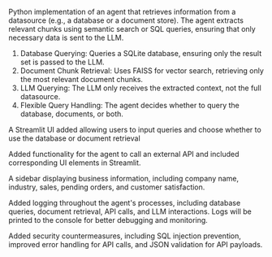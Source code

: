 Python implementation of an agent that retrieves information from a datasource (e.g., a database or a document store). The agent extracts relevant chunks using semantic search or SQL queries, ensuring that only necessary data is sent to the LLM.

1. Database Querying: Queries a SQLite database, ensuring only the result set is passed to the LLM.
2. Document Chunk Retrieval: Uses FAISS for vector search, retrieving only the most relevant document chunks.
3. LLM Querying: The LLM only receives the extracted context, not the full datasource.
4. Flexible Query Handling: The agent decides whether to query the database, documents, or both.


A Streamlit UI added allowing users to input queries and choose whether to use the database or document retrieval

Added functionality for the agent to call an external API and included corresponding UI elements in Streamlit. 

A sidebar displaying business information, including company name, industry, sales, pending orders, and customer satisfaction.

Added logging throughout the agent's processes, including database queries, document retrieval, API calls, and LLM interactions. 
Logs will be printed to the console for better debugging and monitoring.

Added security countermeasures, including SQL injection prevention, 
improved error handling for API calls, and JSON validation for API payloads.